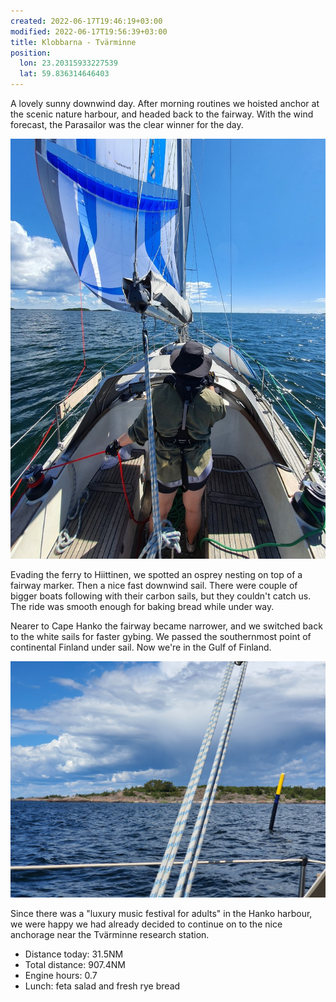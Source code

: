 ```yaml
---
created: 2022-06-17T19:46:19+03:00
modified: 2022-06-17T19:56:39+03:00
title: Klobbarna - Tvärminne
position:
  lon: 23.20315933227539
  lat: 59.836314646403
---
```


A lovely sunny downwind day. After morning routines we hoisted anchor at the scenic nature harbour, and headed back to the fairway. With the wind forecast, the Parasailor was the clear winner for the day.

![Parasailoring](../2022/5f82492a2ce9a6fbfcef23baac2bb9a0.jpg) 

Evading the ferry to Hiittinen, we spotted an osprey nesting on top of a fairway marker. Then a nice fast downwind sail. There were couple of bigger boats following with their carbon sails, but they couldn't catch us. The ride was smooth enough for baking bread while under way.

Nearer to Cape Hanko the fairway became narrower, and we switched back to the white sails for faster gybing. We passed the southernmost point of continental Finland under sail. Now we're in the Gulf of Finland.

![Cape Hanko](../2022/5dca81f28a25a039a0aaeaf35c90d16c.jpg) 

Since there was a "luxury music festival for adults" in the Hanko harbour, we were happy we had already decided to continue on to the nice anchorage near the Tvärminne research station.

* Distance today: 31.5NM
* Total distance:  907.4NM
* Engine hours: 0.7
* Lunch: feta salad and fresh rye bread
